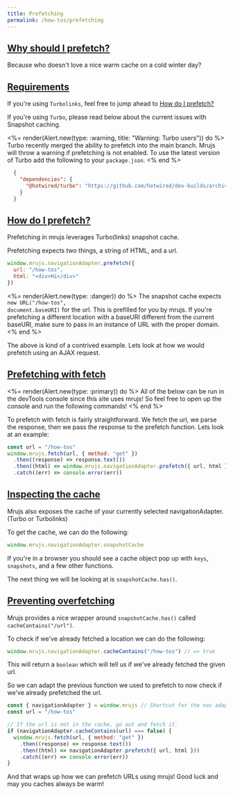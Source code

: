 ```yaml
---
title: Prefetching
permalink: /how-tos/prefetching
---
```


## [Why should I prefetch?](#why-should-i-prefetch)

Because who doesn't love a nice warm cache on a cold winter day?

## [Requirements](#requirements)

If you're using `Turbolinks`, feel free to jump ahead to
[How do I prefetch?](#how-do-i-prefetch)

If you're using `Turbo`, please read below about the current issues with
Snapshot caching.

<%= render(Alert.new(type: :warning, title: "Warning: Turbo users")) do %>
  Turbo recently merged the ability to prefetch into the main branch. Mrujs will
  throw a warning if prefetching is not enabled. To use the latest
  version of Turbo add the following to your <code class="highlight">package.json</code>.
<% end %>

```json
  {
    "dependencies": {
      "@hotwired/turbo": "https://github.com/hotwired/dev-builds/archive/@hotwired/turbo/latest.tar.gz"
    }
  }
```


## [How do I prefetch?](#how-do-i-prefetch)

Prefetching in mrujs leverages Turbo(links) snapshot cache.

Prefetching expects two things, a string of HTML, and a url.

```js
window.mrujs.navigationAdapter.prefetch({
  url: "/how-tos",
  html: "<div>Hi</div>"
})
```

<%= render(Alert.new(type: :danger)) do %>
  The snapshot cache expects <code class="highlight">new URL("/how-tos", document.baseURI)</code> for
  the url. This is prefilled for you by mrujs. If you're prefetching a
  different location with a baseURI different from the current baseURI, make sure to pass in
  an instance of URL with the proper domain.
<% end %>

The above is kind of a contrived example. Lets look at how we would prefetch
using an AJAX request.

## [Prefetching with fetch](#prefetching-with-fetch)

<%= render(Alert.new(type: :primary)) do %>
  All of the below can be run in the devTools console since this site
  uses mrujs! So feel free to open up the console and run the following
  commands!
<% end %>

To prefetch with fetch is fairly straightforward. We fetch the url, we
parse the response, then we pass the response to the prefetch function.
Lets look at an example:

```js
const url = "/how-tos"
window.mrujs.fetch(url, { method: "get" })
  .then((response) => response.text())
  .then((html) => window.mrujs.navigationAdapter.prefetch({ url, html }))
  .catch((err) => console.error(err))
```

## [Inspecting the cache](#inspecting-the-cache)

Mrujs also exposes the cache of your currently selected
navigationAdapter. (Turbo or Turbolinks)

To get the cache, we can do the following:

```js
window.mrujs.navigationAdapter.snapshotCache
```

If you're in a browser you should see a cache object pop up with `keys`,
`snapshots`, and a few other functions.

The next thing we will be looking at is `snapshotCache.has()`.

## [Preventing overfetching](#preventing-overfetch)

Mrujs provides a nice wrapper around `snapshotCache.has()` called
`cacheContains("/url")`.

To check if we've already fetched a location we can do the following:

```js
window.mrujs.navigationAdapter.cacheContains("/how-tos") // => true
```

This will return a `boolean` which will tell us if we've already fetched
the given url.

So we can adapt the previous function we used to prefetch to now check
if we've already prefetched the url.

```js
const { navigationAdapter } = window.mrujs // Shortcut for the nav adapter.
const url = "/how-tos"

// If the url is not in the cache, go out and fetch it.
if (navigationAdapter.cacheContains(url) === false) {
  window.mrujs.fetch(url, { method: "get" })
    .then((response) => response.text())
    .then((html) => navigationAdapter.prefetch({ url, html }))
    .catch((err) => console.error(err))
}
```

And that wraps up how we can prefetch URLs using mrujs! Good luck and
may you caches always be warm!

